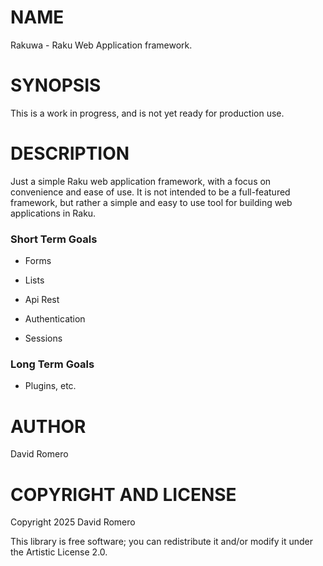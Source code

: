 NAME
====

Rakuwa - Raku Web Application framework.

SYNOPSIS
========

This is a work in progress, and is not yet ready for production use.

DESCRIPTION
===========

Just a simple Raku web application framework, with a focus on
convenience and ease of use. It is not intended to be a full-featured
framework, but rather a simple and easy to use tool for building
web applications in Raku.

### Short Term Goals

* Forms

* Lists

* Api Rest

* Authentication

* Sessions

### Long Term Goals

* Plugins, etc.

AUTHOR
======

David Romero

COPYRIGHT AND LICENSE
=====================

Copyright 2025 David Romero

This library is free software; you can redistribute it and/or modify it
under the Artistic License 2.0.